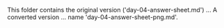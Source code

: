 This folder contains the original version ('day-04-answer-sheet.md') ...
A converted version ... name 'day-04-answer-sheet-png.md'.
